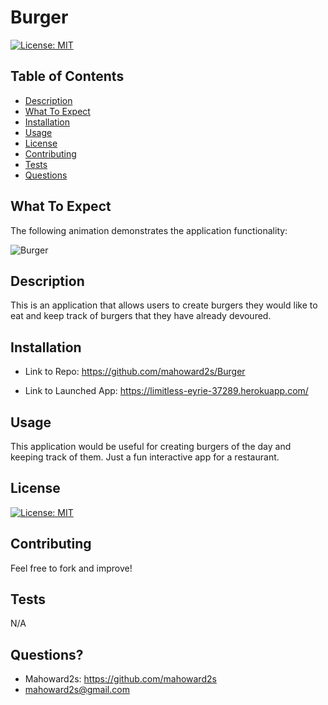 # Burger

[![License: MIT](https://img.shields.io/badge/License-MIT-yellow.svg)](https://opensource.org/licenses/MIT)

## Table of Contents
- [Description](#description)
- [What To Expect](#what-to-expect)
- [Installation](#installation)
- [Usage](#usage)
- [License](#license)
- [Contributing](#contributing)
- [Tests](#tests)
- [Questions](#questions)

## What To Expect

The following animation demonstrates the application functionality:

![Burger](/public/assets/img/Matts_Burgers.gif)

## Description
This is an application that allows users to create burgers they would like to eat and keep track of burgers that they have already devoured.   

## Installation
- Link to Repo:
https://github.com/mahoward2s/Burger

- Link to Launched App:
https://limitless-eyrie-37289.herokuapp.com/

## Usage 
 This application would be useful for creating burgers of the day and keeping track of them.  Just a fun interactive app for a restaurant.  

## License
[![License: MIT](https://img.shields.io/badge/License-MIT-yellow.svg)](https://opensource.org/licenses/MIT)

## Contributing
Feel free to fork and improve!

## Tests
N/A

## Questions?
- Mahoward2s: https://github.com/mahoward2s
- mahoward2s@gmail.com